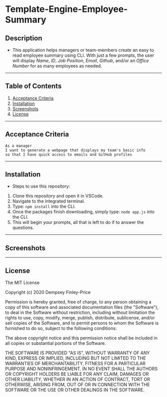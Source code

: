 # Template-Engine-Employee-Summary

## Description
* This application helps managers or team-members create an easy to read employee summary using CLI. With just a few prompts, the user will display _Name_, _ID_, _Job Position_, _Email_, _Github_, and/or an _Office Number_ for as many employees as needed.

***

## Table of Contents

1. [Acceptance Criteria](#crit)
2. [Installation](#inst)
3. [Screenshots](#scrshot)
4. [License](#lice)

***
<a name="crit"></a>

## Acceptance Criteria 

```
As a manager
I want to generate a webpage that displays my team's basic info
so that I have quick access to emails and GitHub profiles
```
***
<a name="inst"></a>

## Installation
* Steps to use this repository:
1. Clone this repository and open it in VSCode.
2. Navigate to the integrated terminal.
3. Type: `npm install` into the CLI.
4. Once the packages finish downloading, simply type: `node app.js` into the CLI.
5. This will begin your prompts, all that is left to do if to answer the questions.

***
<a name="srcshot"></a>

## Screenshots

***
<a name="lice"></a>

## License 

The MIT License

Copyright (c) 2020 Dempsey Finley-Price

Permission is hereby granted, free of charge, to any person obtaining a copy of this software and associated documentation files (the "Software"), to deal in the Software without restriction, including without limitation the rights to use, copy, modify, merge, publish, distribute, sublicense, and/or sell copies of the Software, and to permit persons to whom the Software is furnished to do so, subject to the following conditions:

The above copyright notice and this permission notice shall be included in all copies or substantial portions of the Software.

THE SOFTWARE IS PROVIDED "AS IS", WITHOUT WARRANTY OF ANY KIND, EXPRESS OR IMPLIED, INCLUDING BUT NOT LIMITED TO THE WARRANTIES OF MERCHANTABILITY, FITNESS FOR A PARTICULAR PURPOSE AND NONINFRINGEMENT. IN NO EVENT SHALL THE AUTHORS OR COPYRIGHT HOLDERS BE LIABLE FOR ANY CLAIM, DAMAGES OR OTHER LIABILITY, WHETHER IN AN ACTION OF CONTRACT, TORT OR OTHERWISE, ARISING FROM, OUT OF OR IN CONNECTION WITH THE SOFTWARE OR THE USE OR OTHER DEALINGS IN THE SOFTWARE.